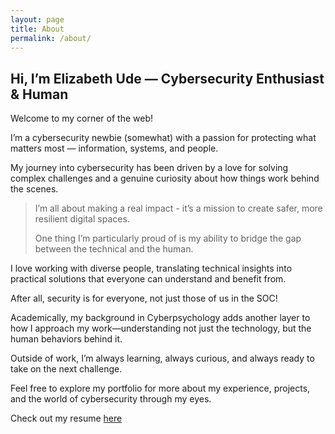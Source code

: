 ```yaml
---
layout: page
title: About
permalink: /about/
---
```


##   Hi, I’m Elizabeth Ude — Cybersecurity Enthusiast & Human

Welcome to my corner of the web! 

I’m a cybersecurity newbie (somewhat) with a passion for protecting what matters most — information, systems, and people. 

My journey into cybersecurity has been driven by a love for solving complex challenges and a genuine curiosity about how things work behind the scenes.

> I’m all about making a real impact - it’s a mission to create safer, more resilient digital spaces.
>
> One thing I’m particularly proud of is my ability to bridge the gap between the technical and the human.

I love working with diverse people, translating technical insights into practical solutions that everyone can understand and benefit from. 

After all, security is for everyone, not just those of us in the SOC!

Academically, my background in Cyberpsychology adds another layer to how I approach my work—understanding not just the technology, but the human behaviors behind it. 

Outside of work, I’m always learning, always curious, and always ready to take on the next challenge.

Feel free to explore my portfolio for more about my experience, projects, and the world of cybersecurity through my eyes.

Check out my resume [here](./another-page.html)
